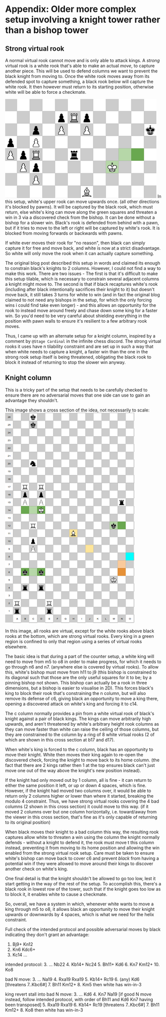 # Appendix: Older more complex setup involving a knight tower rather than a bishop tower

## Strong virtual rook
A normal virtual rook cannot move and is only able to attack kings.
A *strong* virtual rook is a white rook that's able to make an actual *move*, to capture another piece. This will be used to defend columns we want to prevent the black knight from moving to. 
Once the white rook moves away from its defended spot to capture something, a black rook below will capture the white rook. 
It then however must return to its starting position, otherwise white will be able to force a checkmate. 

![Strong virtual rook](./strong-vrook.png)
In this setup, white's upper rook can move upwards once. (all other directions it's blocked by pawns). It will be captured by the black rook, which must return, else white's king can move along the green squares and threaten a win in 3 via a discovered check from the bishop. It can be done without a bishop for a slower win.
Black's rook is defended from behind with a pawn, but if it tries to move to the left or right will be captured by white's rook. It is blocked from moving forwards or backwards with pawns.

If white ever moves their rook for "no reason", then black can simply capture it for free and move back, and white is now at a strict disadvantage.
So white will only move the rook when it can actually capture something. 

The original blog post described this setup in words and claimed its enough to constrain black's knights to 2 columns.
However, I could not find a way to make this work. 
There are two issues - The first is that it's difficult to make this setup tilable, which is necessary to constrain several adjacent columns a knight might move to. 
The second is that if black recaptures white's rook (including after black intentionally sacrifices their knight to it) but doesn't move back, it still takes 3 turns for white to win (and in fact the original blog claimed to not need any bishops in the setup, for which the only forcing wins i could find take even longer) - and this allows an opportunity for the rook to instead move around freely and chase down some king for a faster win. So you'd need to be very careful about shielding everything in the position with pawn walls to ensure it's resilient to a few arbitrary rook moves.

Thus, I came up with an alternate setup for a knight column, inspired by a comment by `@Stage Cardinal` in the infinite chess discord.
The strong virtual rooks it uses have n tilability constraint and are set up in such a way that when white needs to capture a knight, a faster win than the one in the strong rook setup itself is being threatened, obligating the black rook to block it instead of returning to stop the slower win anyway.

## Knight column
This is a tricky part of the setup that needs to be carefully checked to ensure there are no adversarial moves that one side can use to gain an advantage they shouldn't. 

This image shows a cross section of the idea, not necessarily to scale:
![Knight column](./knight-tower.png)

In this image, all rooks are virtual, except for the white rooks above black rooks at the bottom, which are strong virtual rooks. 
Every king in a green region is confined to only that region using a series of virtual rooks elsewhere.

The basic idea is that during a part of the counter setup, a white king will need to move from m5 to o8 in order to make progress, for which it needs to go through n6 and n7. (anywhere else is covered by virtual rooks). To allow this, white's bishop must move from h11 to j9 (this bishop is constrained to its diagonal such that those are the only useful squares for it to be; by a pinning bishop not shown. This bishop can actually be a rook in three dimensions, but a bishop is easier to visualise in 2D). 
This forces black's king to block their rook that's constraining the n column, but will also remove its defense of c6, giving black an opportunity to move a king there, opening a discovered attack on white's king and forcing it to c14.

The c column normally provides a pin from a white virtual rook of black's knight against a pair of black kings. The kings can move arbitrarily high upwards, and aren't threatened by white's arbitrary height rook columns as they can move faster than white can raise the ceiling of those columns, but they are constrained to the column by a ring of 8 white virtual rooks (2 of which are shown in this cross section at b17 and d17).

When white's king is forced to the c column, black has an opportunity to move their knight. White then moves their king again to re-open the discovered check, forcing the knight to move back to its home column. (the fact that there are 2 kings rather then 1 at the top ensures black can't just move one out of the way above the knight's new position instead). 

If the knight had only moved out by 1 column, all is fine - it can return to either the same position it left, or up or down 4 spaces, which is fine.
However, if the knight had moved two columns over, it would be able to return only 2 columns higher or lower than where it started, breaking the modulo 4 constraint. Thus, we have strong virtual rooks covering the 4 bad columns (2 shown in this cross section) it could move to this way.
(if it moved 2 columns over but one column horizontally, i.e. toward/away from the viewer in this cross section, that's fine as it's only capable of returning to its original position)

When black moves their knight to a bad column this way, the resulting rook captures allow white to threaten a win using the column the knight normally defends - without a knight to defend it, the rook must move t this column instead, preventing it from moving to its home position and allowing the win enabled from the strong virtual rook setup. 
Care must be taken to ensure white's bishop can move back to cover c6 and prevent *black* from having a potential win if they were allowed to move around their kings to discover another check on white's king.

One final detail is that the knight shouldn't be allowed to go too low, lest it start getting in the way of the rest of the setup. To accomplish this, there's a black rook in lowest row of the tower, such that if the knight goes too low as to block it, it enables white to cause a checkmate.

So, overall, we have a system in which, whenever white wants to move a king through m5 to o8, it allows black an opportunity to move their knight upwards or downwards by 4 spaces, which is what we need for the helix constraint.

Full check of the intended protocol and possible adversarial moves by black indicating they don't grant an advantage:

1. Bj9+ Kn12
2. Kn6  Kdc6+
3. Kc14 ...

intended protocol:
3. ...   Nb22
4. Kb14+ Nc24
5. Bh11+ Kd6
6. Kn7   Km12+
10. Ko8

bad N move:
 3. ...   Na19
 4. Rxa19 Rxa19
 5. Kb14+ Rc19
 6. (any) Kd6   [threatens 7..Kbc6#]
 7. Bh11  Km12+
 8. Km5 then white has win-in-3
 

 king revert stall into bad N move:
 3. ...   Kd6
 4. Kn7   Na19  [if good N move instead, follow intended protocol, with order of Bh11 and Kd6  Kn7 having been transposed]
 5. Rxa19 Rxa19 
 6. Kb14+ Rc19 [threatens 7..Kbc6#]
 7. Bh11  Km12+
 8. Ko8 then white has win-in-3